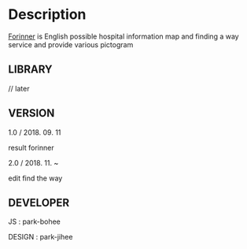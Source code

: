# Description

[Forinner](https://forinner.herokuapp.com/index.php) is English possible hospital information map and finding a way service and provide various pictogram

## LIBRARY

// later

## VERSION

1.0 / 2018. 09. 11

result forinner

2.0 / 2018. 11. ~

edit find the way

## DEVELOPER

JS : park-bohee

DESIGN : park-jihee